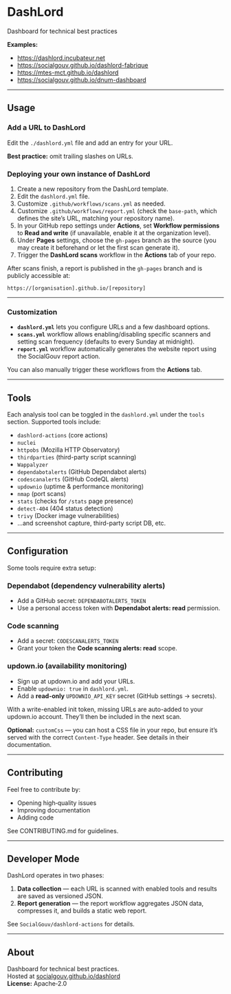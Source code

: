# DashLord

Dashboard for technical best practices

**Examples:**
- https://dashlord.incubateur.net  
- https://socialgouv.github.io/dashlord-fabrique  
- https://mtes-mct.github.io/dashlord  
- https://socialgouv.github.io/dnum-dashboard

---

## Usage

### Add a URL to DashLord

Edit the `./dashlord.yml` file and add an entry for your URL.

**Best practice:** omit trailing slashes on URLs.

### Deploying your own instance of DashLord

1. Create a new repository from the DashLord template.
2. Edit the `dashlord.yml` file.
3. Customize `.github/workflows/scans.yml` as needed.
4. Customize `.github/workflows/report.yml` (check the `base-path`, which defines the site’s URL, matching your repository name).
5. In your GitHub repo settings under **Actions**, set **Workflow permissions** to **Read and write** (if unavailable, enable it at the organization level).
6. Under **Pages** settings, choose the `gh-pages` branch as the source (you may create it beforehand or let the first scan generate it).
7. Trigger the **DashLord scans** workflow in the **Actions** tab of your repo.

After scans finish, a report is published in the `gh-pages` branch and is publicly accessible at:

```
https://[organisation].github.io/[repository]
```

---

### Customization

- **`dashlord.yml`** lets you configure URLs and a few dashboard options.
- **`scans.yml`** workflow allows enabling/disabling specific scanners and setting scan frequency (defaults to every Sunday at midnight).
- **`report.yml`** workflow automatically generates the website report using the SocialGouv report action.

You can also manually trigger these workflows from the **Actions** tab.

---

## Tools

Each analysis tool can be toggled in the `dashlord.yml` under the `tools` section. Supported tools include:

- `dashlord-actions` (core actions)
- `nuclei`
- `httpobs` (Mozilla HTTP Observatory)
- `thirdparties` (third-party script scanning)
- `Wappalyzer`
- `dependabotalerts` (GitHub Dependabot alerts)
- `codescanalerts` (GitHub CodeQL alerts)
- `updownio` (uptime & performance monitoring)
- `nmap` (port scans)
- `stats` (checks for `/stats` page presence)
- `detect-404` (404 status detection)
- `trivy` (Docker image vulnerabilities)
- …and screenshot capture, third-party script DB, etc.

---

## Configuration

Some tools require extra setup:

### Dependabot (dependency vulnerability alerts)
- Add a GitHub secret: `DEPENDABOTALERTS_TOKEN`
- Use a personal access token with **Dependabot alerts: read** permission.

### Code scanning
- Add a secret: `CODESCANALERTS_TOKEN`
- Grant your token the **Code scanning alerts: read** scope.

### updown.io (availability monitoring)
- Sign up at updown.io and add your URLs.
- Enable `updownio: true` in `dashlord.yml`.
- Add a **read-only** `UPDOWNIO_API_KEY` secret (GitHub settings → secrets).

With a write-enabled init token, missing URLs are auto-added to your updown.io account. They’ll then be included in the next scan.

**Optional:** `customCss` — you can host a CSS file in your repo, but ensure it’s served with the correct `Content-Type` header. See details in their documentation.

---

## Contributing

Feel free to contribute by:
- Opening high‑quality issues
- Improving documentation
- Adding code

See CONTRIBUTING.md for guidelines.

---

## Developer Mode

DashLord operates in two phases:

1. **Data collection** — each URL is scanned with enabled tools and results are saved as versioned JSON.
2. **Report generation** — the report workflow aggregates JSON data, compresses it, and builds a static web report.

See `SocialGouv/dashlord-actions` for details.

---

## About

Dashboard for technical best practices.  
Hosted at [socialgouv.github.io/dashlord](https://socialgouv.github.io/dashlord)  
**License:** Apache‑2.0
